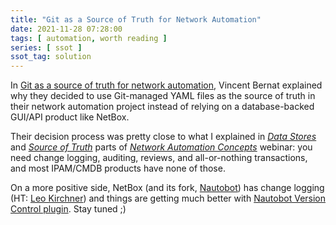 ```yaml
---
title: "Git as a Source of Truth for Network Automation"
date: 2021-11-28 07:28:00
tags: [ automation, worth reading ]
series: [ ssot ]
ssot_tag: solution
---
```

In [Git as a source of truth for network automation](https://vincent.bernat.ch/en/blog/2021-source-of-truth-network), Vincent Bernat explained why they decided to use Git-managed YAML files as the source of truth in their network automation project instead of relying on a database-backed GUI/API product like NetBox.

Their decision process was pretty close to what I explained in *[Data Stores](https://my.ipspace.net/bin/list?id=AutConcepts#DATASTORE)* and *[Source of Truth](https://my.ipspace.net/bin/list?id=AutConcepts#SSOT)* parts of _[Network Automation Concepts](https://www.ipspace.net/Network_Automation_Concepts)_ webinar: you need change logging, auditing, reviews, and all-or-nothing transactions, and most IPAM/CMDB products have none of those. 

On a more positive side, NetBox (and its fork, [Nautobot](https://blog.networktocode.com/post/why-did-network-to-code-fork-netbox/)) has change logging (HT: [Leo Kirchner](https://blog.kirchne.red/)) and things are getting much better with [Nautobot Version Control plugin](https://www.dolthub.com/blog/2021-09-24-announcing-nautobot-on-dolt/). Stay tuned ;)
